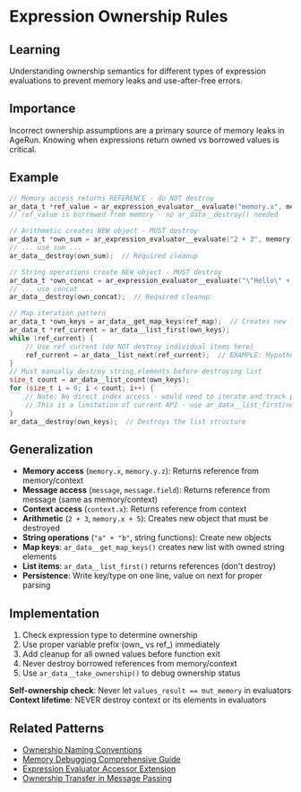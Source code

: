 # Expression Ownership Rules

## Learning
Understanding ownership semantics for different types of expression evaluations to prevent memory leaks and use-after-free errors.

## Importance
Incorrect ownership assumptions are a primary source of memory leaks in AgeRun. Knowing when expressions return owned vs borrowed values is critical.

## Example
```c
// Memory access returns REFERENCE - do NOT destroy
ar_data_t *ref_value = ar_expression_evaluator__evaluate("memory.x", memory);
// ref_value is borrowed from memory - no ar_data__destroy() needed

// Arithmetic creates NEW object - MUST destroy
ar_data_t *own_sum = ar_expression_evaluator__evaluate("2 + 3", memory);
// ... use sum ...
ar_data__destroy(own_sum);  // Required cleanup

// String operations create NEW object - MUST destroy  
ar_data_t *own_concat = ar_expression_evaluator__evaluate("\"Hello\" + \" World\"", memory);
// ... use concat ...
ar_data__destroy(own_concat);  // Required cleanup

// Map iteration pattern
ar_data_t *own_keys = ar_data__get_map_keys(ref_map);  // Creates new list
ar_data_t *ref_current = ar_data__list_first(own_keys);
while (ref_current) {
    // Use ref_current (do NOT destroy individual items here)
    ref_current = ar_data__list_next(ref_current);  // EXAMPLE: Hypothetical iteration
}
// Must manually destroy string elements before destroying list
size_t count = ar_data__list_count(own_keys);
for (size_t i = 0; i < count; i++) {
    // Note: No direct index access - would need to iterate and track position
    // This is a limitation of current API - use ar_data__list_first/next pattern instead
}
ar_data__destroy(own_keys);  // Destroys the list structure
```

## Generalization
- **Memory access** (`memory.x`, `memory.y.z`): Returns reference from memory/context
- **Message access** (`message`, `message.field`): Returns reference from message (same as memory/context)
- **Context access** (`context.x`): Returns reference from context
- **Arithmetic** (`2 + 3`, `memory.x + 5`): Creates new object that must be destroyed
- **String operations** (`"a" + "b"`, string functions): Create new objects
- **Map keys**: `ar_data__get_map_keys()` creates new list with owned string elements
- **List items**: `ar_data__list_first()` returns references (don't destroy)
- **Persistence**: Write key/type on one line, value on next for proper parsing

## Implementation
1. Check expression type to determine ownership
2. Use proper variable prefix (own_ vs ref_) immediately
3. Add cleanup for all owned values before function exit
4. Never destroy borrowed references from memory/context
5. Use `ar_data__take_ownership()` to debug ownership status

**Self-ownership check**: Never let `values_result == mut_memory` in evaluators
**Context lifetime**: NEVER destroy context or its elements in evaluators

## Related Patterns
- [Ownership Naming Conventions](ownership-naming-conventions.md)
- [Memory Debugging Comprehensive Guide](memory-debugging-comprehensive-guide.md)
- [Expression Evaluator Accessor Extension](expression-evaluator-accessor-extension.md)
- [Ownership Transfer in Message Passing](ownership-drop-message-passing.md)